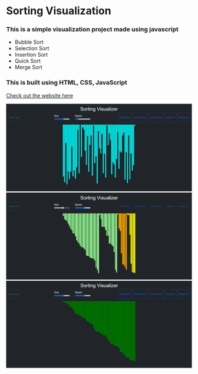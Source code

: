 # Sorting Visualization
### This is a simple visualization project made using javascript 
- Bubble Sort 
- Selection Sort
- Insertion Sort
- Quick Sort
- Merge Sort

### This is built using HTML, CSS, JavaScript <br/>

[Check out the website here](https://pushpendrasingh1222.github.io/Sorting_Visualiser/)

<img src="img/img1.png"> <br/>
<img src="img/img2.png"> <br/>
<img src="img/img3.png"> <br/>
